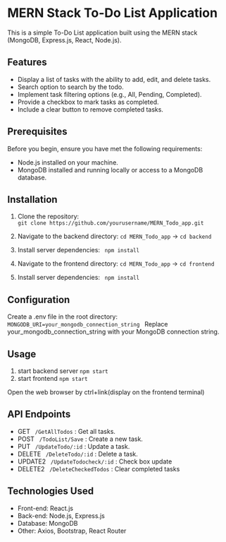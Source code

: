 # MERN Stack To-Do List Application
This is a simple To-Do List application built using the MERN stack (MongoDB, Express.js, React, Node.js).

## Features
* Display a list of tasks with the ability to add, edit, and delete tasks.
* Search option to search by the todo.
* Implement task filtering options (e.g., All, Pending, Completed).
* Provide a checkbox to mark tasks as completed.
* Include a clear button to remove completed tasks.

## Prerequisites
Before you begin, ensure you have met the following requirements:
* Node.js installed on your machine.
* MongoDB installed and running locally or access to a MongoDB database.

## Installation
1. Clone the repository:   
 ```git clone https://github.com/yourusername/MERN_Todo_app.git ```

3. Navigate to the backend directory:
   ```cd MERN_Todo_app```
   -> ```cd backend```
   
5. Install server dependencies:
  ``` npm install```

6. Navigate to the frontend directory:
   ```cd MERN_Todo_app```
   -> ```cd frontend```

8. Install server dependencies:
  ``` npm install```

## Configuration
Create a .env file in the root directory:
```MONGODB_URI=your_mongodb_connection_string ```
Replace your_mongodb_connection_string with your MongoDB connection string.

## Usage
1. start backend server
   ```npm start```
2. start frontend
   ```npm start```

Open the web browser by ctrl+link(display on the frontend terminal)
     
## API Endpoints
* GET ``` /GetAllTodos``` : Get all tasks.
* POST ``` /TodoList/Save``` : Create a new task.
* PUT ``` /UpdateTodo/:id``` : Update a task.
* DELETE ``` /DeleteTodo/:id``` : Delete a task.
* UPDATE2  ``` /UpdateTodocheck/:id``` : Check box update
* DELETE2 ``` /DeleteCheckedTodos``` : Clear completed tasks

## Technologies Used
* Front-end: React.js
* Back-end: Node.js, Express.js
* Database: MongoDB
* Other: Axios, Bootstrap, React Router
